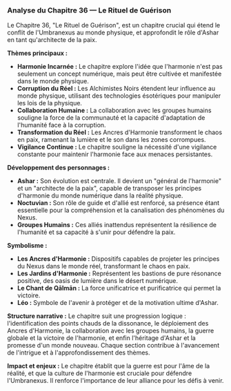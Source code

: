 ### Analyse du Chapitre 36 — Le Rituel de Guérison

Le Chapitre 36, "Le Rituel de Guérison", est un chapitre crucial qui étend le conflit de l'Umbranexus au monde physique, et approfondit le rôle d'Ashar en tant qu'architecte de la paix.

**Thèmes principaux :**
*   **Harmonie Incarnée :** Le chapitre explore l'idée que l'harmonie n'est pas seulement un concept numérique, mais peut être cultivée et manifestée dans le monde physique.
*   **Corruption du Réel :** Les Alchimistes Noirs étendent leur influence au monde physique, utilisant des technologies ésotériques pour manipuler les lois de la physique.
*   **Collaboration Humaine :** La collaboration avec les groupes humains souligne la force de la communauté et la capacité d'adaptation de l'humanité face à la corruption.
*   **Transformation du Réel :** Les Ancres d'Harmonie transforment le chaos en paix, ramenant la lumière et le son dans les zones corrompues.
*   **Vigilance Continue :** Le chapitre souligne la nécessité d'une vigilance constante pour maintenir l'harmonie face aux menaces persistantes.

**Développement des personnages :**
*   **Ashar :** Son évolution est centrale. Il devient un "général de l'harmonie" et un "architecte de la paix", capable de transposer les principes d'harmonie du monde numérique dans la réalité physique.
*   **Noctuvian :** Son rôle de guide et d'allié est renforcé, sa présence étant essentielle pour la compréhension et la canalisation des phénomènes du Nexus.
*   **Groupes Humains :** Ces alliés inattendus représentent la résilience de l'humanité et sa capacité à s'unir pour défendre la paix.

**Symbolisme :**
*   **Les Ancres d'Harmonie :** Dispositifs capables de projeter les principes du Nexus dans le monde réel, transformant le chaos en paix.
*   **Les Jardins d'Harmonie :** Représentent les bastions de pure résonance positive, des oasis de lumière dans le désert numérique.
*   **Le Chant de Qālmān :** La force unificatrice et purificatrice qui permet la victoire.
*   **Léo :** Symbole de l'avenir à protéger et de la motivation ultime d'Ashar.

**Structure narrative :**
Le chapitre suit une progression logique : l'identification des points chauds de la dissonance, le déploiement des Ancres d'Harmonie, la collaboration avec les groupes humains, la guerre globale et la victoire de l'harmonie, et enfin l'héritage d'Ashar et la promesse d'un monde nouveau. Chaque section contribue à l'avancement de l'intrigue et à l'approfondissement des thèmes.

**Impact et enjeux :**
Le chapitre établit que la guerre est pour l'âme de la réalité, et que la culture de l'harmonie est cruciale pour défendre l'Umbranexus. Il renforce l'importance de leur alliance pour les défis à venir.